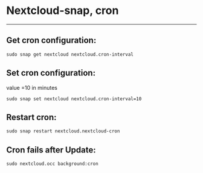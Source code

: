 # Nextcloud-snap, cron

---

## Get cron configuration:

`sudo snap get nextcloud nextcloud.cron-interval`

## Set cron configuration:

value =10 in minutes

`sudo snap set nextcloud nextcloud.cron-interval=10`

## Restart cron:

`sudo snap restart nextcloud.nextcloud-cron`

## Cron fails after Update:

`sudo nextcloud.occ background:cron`
